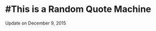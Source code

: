 #This is a Random Quote Machine
================================================================================================================================

Update on December 9, 2015

